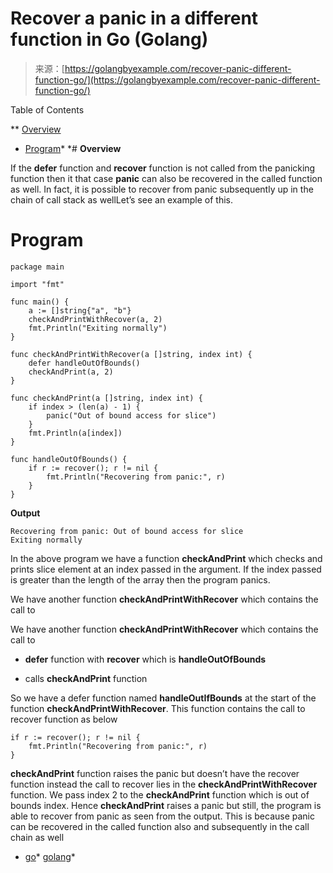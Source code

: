 <!--yml
category: 未分类
date: 2024-10-13 06:25:30
-->

# Recover a panic in a different function in Go (Golang)

> 来源：[https://golangbyexample.com/recover-panic-different-function-go/](https://golangbyexample.com/recover-panic-different-function-go/)

Table of Contents

 **   [Overview](#Overview "Overview")
*   [Program](#Program "Program")*  *# **Overview**

If the **defer** function and **recover** function is not called from the panicking function then it that case **panic** can also be recovered in the called function as well. In fact, it is possible to recover from panic subsequently up in the chain of call stack as wellLet’s see an example of this.

# **Program**

```
package main

import "fmt"

func main() {
    a := []string{"a", "b"}
    checkAndPrintWithRecover(a, 2)
    fmt.Println("Exiting normally")
}

func checkAndPrintWithRecover(a []string, index int) {
    defer handleOutOfBounds()
    checkAndPrint(a, 2)
}

func checkAndPrint(a []string, index int) {
    if index > (len(a) - 1) {
        panic("Out of bound access for slice")
    }
    fmt.Println(a[index])
}

func handleOutOfBounds() {
    if r := recover(); r != nil {
        fmt.Println("Recovering from panic:", r)
    }
}
```

**Output**

```
Recovering from panic: Out of bound access for slice
Exiting normally
```

In the above program we have a function **checkAndPrint** which checks and prints slice element at an index passed in the argument. If the index passed is greater than the length of the array then the program panics. 

We have another function **checkAndPrintWithRecover** which contains the call to 

We have another function **checkAndPrintWithRecover** which contains the call to 

*   **defer** function with **recover** which is **handleOutOfBounds**

*   calls **checkAndPrint** function

So we have a defer function named **handleOutIfBounds** at the start of the function **checkAndPrintWithRecover**. This function contains the call to recover function as below

```
if r := recover(); r != nil {
    fmt.Println("Recovering from panic:", r)
}
```

**checkAndPrint** function raises the panic but doesn’t have the recover function instead the call to recover lies in the **checkAndPrintWithRecover** function. We pass index 2 to the **checkAndPrint** function which is out of bounds index. Hence **checkAndPrint** raises a panic but still, the program is able to recover from panic as seen from the output. This is because panic can be recovered in the called function also and subsequently in the call chain as well

*   [go](https://golangbyexample.com/tag/go/)*   [golang](https://golangbyexample.com/tag/golang/)*